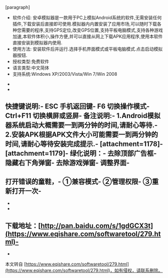 \[paragraph\]

*   软件介绍: 安卓模拟器是一款用于PC上模拟Android系统的软件,无需安装任何插件,下载安装后直接即可使用.模拟器内内置安装了应用市场,可以随时下载各种您需要的程序,支持GPS定位,改变GPS位置,支持平板电脑模式,支持各种游戏加速,本软件体积小,操作方便,并可以直接从网上下载APK应用程序,使用本软件直接安装到模拟器内使用.
*   使用方法: 安装软件后并运行.选择手机界面模式或平板电脑模式.点击启动模拟器按钮.
*   授权类型:免费软件
*   语言类型:中文简体
*   支持系统:Windows XP/2003/Vista/Win 7/Win 2008

-
-
快捷键说明:-
ESC 手机返回键-
F6 切换操作模式-
Ctrl+F11 切换横屏或竖屏-
备注说明:-
1.Android模拟器系统启动大概需要一到两分钟的时间,请耐心等待.-
2.安装APK根据APK文件大小可能需要一到两分钟的时间,请耐心等待安装完成提示.-
\[attachment=1178\]-
\[attachment=1179\]-
绿化说明：-
去除顶部广告框-
隐藏右下角弹窗-
去除游戏弹窗-
调整界面-
-
打开错误的童鞋，-
①兼容模式-
②管理权限-
③重新打开一次-
-
-
-
下载地址：[http://pan.baidu.com/s/1gdGCX3t](https://www.eqishare.com/softwaretool/279.html)-
-

-

本文转自 [https://www.eqishare.com/softwaretool/279.html](https://www.eqishare.com/softwaretool/279.html)，如有侵权，请联系删除。